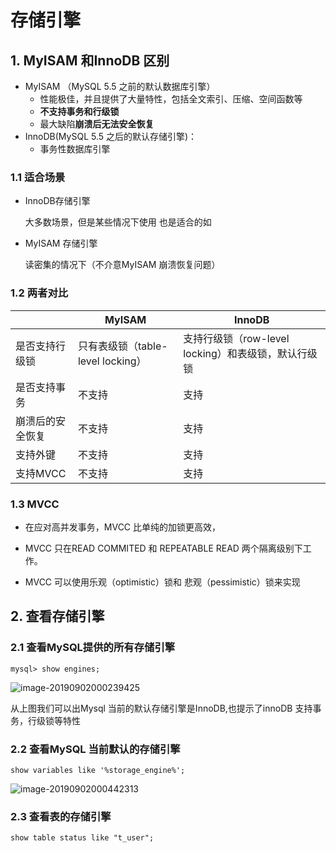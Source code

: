 # 存储引擎

## 1. MyISAM 和InnoDB 区别

- MyISAM （MySQL 5.5 之前的默认数据库引擎）
  - 性能极佳，并且提供了大量特性，包括全文索引、压缩、空间函数等
  - **不支持事务和行级锁**
  - 最大缺陷**崩溃后无法安全恢复**
- InnoDB(MySQL 5.5 之后的默认存储引擎)：
  - 事务性数据库引擎

### 1.1 适合场景

- InnoDB存储引擎

  大多数场景，但是某些情况下使用 也是适合的如

- MyISAM 存储引擎

  读密集的情况下（不介意MyISAM 崩溃恢复问题）

### 1.2 两者对比

|                  | MyISAM                            | InnoDB                                              |
| ---------------- | --------------------------------- | --------------------------------------------------- |
| 是否支持行级锁   | 只有表级锁（table-level locking） | 支持行级锁（row-level locking）和表级锁，默认行级锁 |
| 是否支持事务     | 不支持                            | 支持                                                |
| 崩溃后的安全恢复 | 不支持                            | 支持                                                |
| 支持外键         | 不支持                            | 支持                                                |
| 支持MVCC         | 不支持                            | 支持                                                |

### 1.3 MVCC

- 在应对高并发事务，MVCC 比单纯的加锁更高效，
- MVCC 只在READ COMMITED 和 REPEATABLE READ 两个隔离级别下工作。

- MVCC 可以使用乐观（optimistic）锁和 悲观（pessimistic）锁来实现

## 2. 查看存储引擎

### 2.1 查看MySQL提供的所有存储引擎

```
mysql> show engines;
```

![image-20190902000239425](https://zszblog.oss-cn-beijing.aliyuncs.com/zszblog/blogimage-master/img/image-20190902000239425.png)

从上图我们可以出Mysql 当前的默认存储引擎是InnoDB,也提示了innoDB 支持事务，行级锁等特性

### 2.2 查看MySQL 当前默认的存储引擎

```
show variables like '%storage_engine%';
```

![image-20190902000442313](https://zszblog.oss-cn-beijing.aliyuncs.com/zszblog/blogimage-master/img/image-20190902000442313.png)

### 2.3 查看表的存储引擎

```
show table status like "t_user";
```

